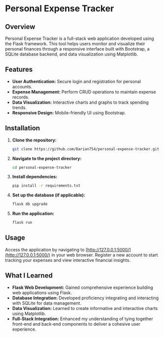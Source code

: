 # Personal Expense Tracker

## Overview
Personal Expense Tracker is a full-stack web application developed using the Flask framework. This tool helps users monitor and visualize their personal finances through a responsive interface built with Bootstrap, a SQLite database backend, and data visualization using Matplotlib.

## Features
- **User Authentication:** Secure login and registration for personal accounts.
- **Expense Management:** Perform CRUD operations to maintain expense records.
- **Data Visualization:** Interactive charts and graphs to track spending trends.
- **Responsive Design:** Mobile-friendly UI using Bootstrap.

## Installation
1. **Clone the repository:**
    ```bash
    git clone https://github.com/Darian754/personal-expense-tracker.git
    ```
2. **Navigate to the project directory:**
    ```bash
    cd personal-expense-tracker
    ```
3. **Install dependencies:**
    ```bash
    pip install -r requirements.txt
    ```
4. **Set up the database (if applicable):**
    ```bash
    flask db upgrade
    ```
5. **Run the application:**
    ```bash
    flask run
    ```

## Usage
Access the application by navigating to [http://127.0.0.1:5000/](http://127.0.0.1:5000/) in your web browser. Register a new account to start tracking your expenses and view interactive financial insights.

## What I Learned
- **Flask Web Development:** Gained comprehensive experience building web applications using Flask.
- **Database Integration:** Developed proficiency integrating and interacting with SQLite for data management.
- **Data Visualization:** Learned to create informative and interactive charts using Matplotlib.
- **Full-Stack Integration:** Enhanced my understanding of tying together front-end and back-end components to deliver a cohesive user experience.
